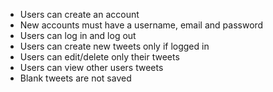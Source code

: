 - Users can create an account
- New accounts must have a username, email and password
- Users can log in and log out
- Users can create new tweets only if logged in
- Users can edit/delete only their tweets
- Users can view other users tweets
- Blank tweets are not saved
